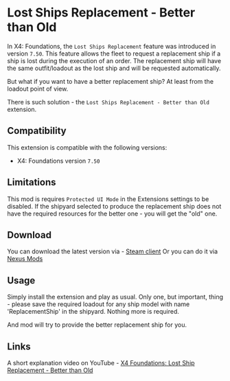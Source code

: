 # Lost Ships Replacement - Better than Old

In X4: Foundations, the `Lost Ships Replacement` feature was introduced in version `7.50`.
This feature allows the fleet to request a replacement ship if a ship is lost during the execution of an order.
The replacement ship will have the same outfit/loadout as the lost ship and will be requested automatically.

But what if you want to have a better replacement ship? At least from the loadout point of view.

There is such solution - the `Lost Ships Replacement - Better than Old` extension.

## Compatibility

This extension is compatible with the following versions:

- X4: Foundations version `7.50`

## Limitations

This mod is requires `Protected UI Mode` in the Extensions settings to be disabled.
If the shipyard selected to produce the replacement ship does not have the required resources for the better one - you will get the "old" one.

## Download

You can download the latest version via - [Steam client](https://steamcommunity.com/id/chemodun/myworkshopfiles/?appid=392160)
Or you can do it via [Nexus Mods](https://next.nexusmods.com/profile/ChemODun/mods?gameId=2659)

## Usage

Simply install the extension and play as usual.
Only one, but important, thing - please save the required loadout for any ship model with name 'ReplacementShip' in the shipyard.
Nothing more is required.

And mod will try to provide the better replacement ship for you.

## Links

A short explanation video on YouTube - [X4 Foundations: Lost Ship Replacement - Better than Old](https://www.youtube.com/watch?v=DFVexbenitI)
